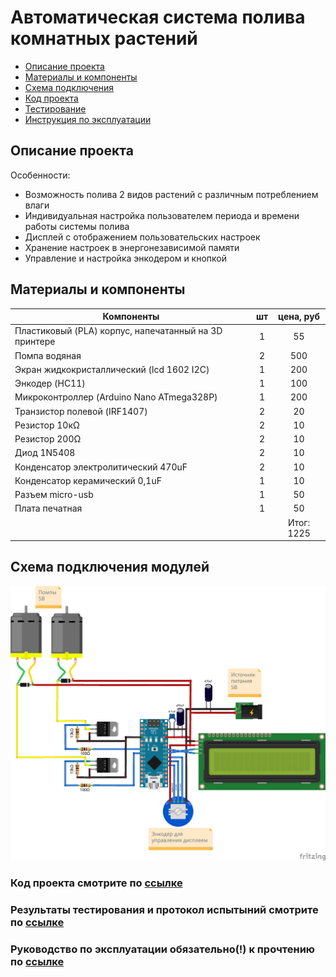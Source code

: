 # Автоматическая система полива комнатных растений

* [Описание проекта](#chapter-0)
* [Материалы и компоненты](#chapter-1)
* [Схема подключения](#chapter-2)
* [Код проекта](#chapter-3)
* [Тестирование](#chapter-4)
* [Инструкция по эксплуатации](#chapter-5)

<a id="chapter-0"></a>
## Описание проекта
Особенности:
- Возможность полива 2 видов растений с различным потреблением влаги
- Индивидуальная настройка пользователем периода и времени работы системы полива
- Дисплей с отображением пользовательских настроек
- Хранение настроек в энергонезависимой памяти
- Управление и настройка энкодером и кнопкой

<a id="chapter-1"></a>
## Материалы и компоненты

| Компоненты                                            | шт | цена, руб|
| ----------------------------------------------------- |:--:|:--------:|
| Пластиковый (PLA) корпус, напечатанный на 3D принтере | 1  | 55       |
| Помпа водяная                                         | 2  | 500      |
| Экран жидкокристаллический (lcd 1602 I2C)             | 1  | 200      |
| Энкодер (HC11)                                        | 1  | 100      |
| Микроконтроллер (Arduino Nano ATmega328P)             | 1  | 200      |
| Транзистор полевой (IRF1407)                          | 2  | 20       |
| Резистор 10кΩ                                         | 2  | 10       |
| Резистор 200Ω                                         | 2  | 10       |
| Диод 1N5408                                           | 2  | 10       |
| Конденсатор электролитический 470uF                   | 2  | 10       |
| Конденсатор керамический 0,1uF                        | 1  | 10       |
| Разъем micro-usb                                      | 1  | 50       |
| Плата печатная                                        | 1  | 50       |
|                                                       |    |Итог: 1225|

<a id="chapter-2"></a>
## Схема подключения модулей
![SCHEME](https://github.com/serikov1/AutomaticWateringSystem/blob/main/pictures/scheme.png)


<a id="chapter-3"></a>
### Код проекта смотрите по [ссылке](https://github.com/serikov1/AutomaticWateringSystem/tree/main/src)


<a id="chapter-4"></a>
### Результаты тестирования и протокол испытыний смотрите по [ссылке]()


<a id="chapter-5"></a>
### Руководство по эксплуатации обязательно(!) к прочтению по [ссылке](https://github.com/serikov1/AutomaticWateringSystem/raw/main/manual/Automatic%20Watering%20System%20Manual.pdf)
